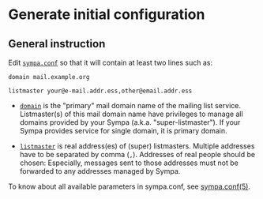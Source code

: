 Generate initial configuration
==============================

General instruction
-------------------

Edit [``sympa.conf``](../layout.md#config) so that it will contain at least
two lines such as:
```
domain mail.example.org
```
```
listmaster your@e-mail.addr.ess,other@email.addr.ess
```

* [``domain``](../man/sympa.conf.5.md#domain) is the "primary" mail domain
  name of the mailing list service.  Listmaster(s) of this mail domain name
  have privileges to manage all domains provided by your Sympa
  (a.k.a. "super-listmaster").
  If your Sympa provides service for single domain, it is primary domain.

* [``listmaster``](../man/sympa.conf.5.md#listmaster) is real address(es) of
  (super) listmasters.  Multiple addresses have to be separated by comma
  (``,``).  Addresses of real people should be chosen: Especially, messages
  sent to those addresses must not be forwarded to any addresses managed by
  Sympa.

To know about all available parameters in sympa.conf,
see [sympa.conf(5)](../man/sympa.conf.5.md).

